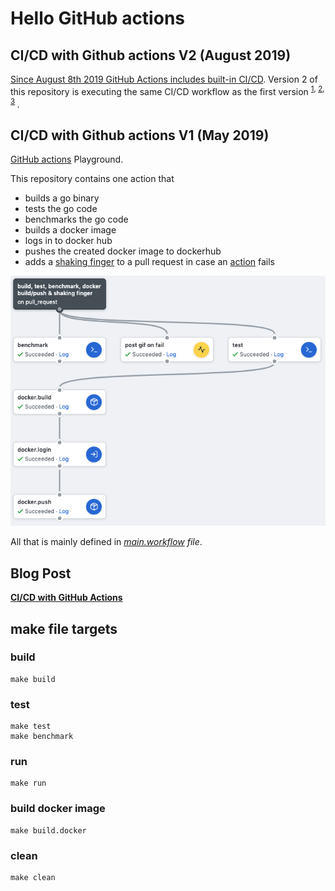 # Hello GitHub actions

## CI/CD with Github actions V2 (August 2019)

[Since August 8th 2019 GitHub Actions includes built-in CI/CD](https://twitter.com/github/status/1159511691480260608). Version 2 of this repository is executing the same CI/CD workflow as the first version <sup>[1](https://www.lotharschulz.info/2019/05/09/ci-cd-with-github-actions/), [2](https://twitter.com/lothar_schulz/status/1159513737142898689), [3](https://www.linkedin.com/posts/lotharschulz_github-actions-now-with-built-in-cicd-happily-activity-6565279455458152448-ECh1) </sup>.


## CI/CD with Github actions V1 (May 2019)

[GitHub actions](https://github.com/features/actions) Playground. 

This repository contains one action that
- builds a go binary
- tests the go code
- benchmarks the go code
- builds a docker image
- logs in to docker hub
- pushes the created docker image to dockerhub
- adds a [shaking finger](https://github.com/jessfraz/shaking-finger-action#usage) to a pull request in case an [action](https://developer.github.com/actions/creating-github-actions/creating-a-new-action/) fails


![build, test, benchmark, docker build/push & shaking finger](build_test_benchmark_docker_build_push_and_shaking_finger.png) 

All that is mainly defined in _[main.workflow](github/main.workflow) file_.

## Blog Post

**[CI/CD with GitHub Actions](https://www.lotharschulz.info/2019/05/09/ci-cd-with-github-actions/)**

## make file targets

### build
```
make build
```

### test
```
make test
make benchmark
```

### run
```
make run
```

### build docker image
```
make build.docker
```

### clean
```
make clean
```
